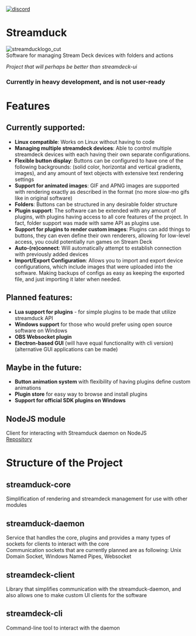 [![discord](https://img.shields.io/badge/Discord-blue?style=for-the-badge)](https://discord.gg/zTvhS7eYuQ)
# Streamduck
![streamducklogo_cut](https://user-images.githubusercontent.com/12719947/151142599-07620c87-3b51-4a65-b956-4a5902f2f52c.png)
<br>
Software for managing Stream Deck devices with folders and actions

*Project that will perhaps be better than streamdeck-ui*

### Currently in heavy development, and is not user-ready

# Features
## Currently supported:
* **Linux compatible**: Works on Linux without having to code
* **Managing multiple streamdeck devices**: Able to control multiple streamdeck devices with each having their own separate configurations.
* **Flexible button display**: Buttons can be configured to have one of the following backgrounds: (solid color, horizontal and vertical gradients, images), and any amount of text objects with extensive text rendering settings
* **Support for animated images**: GIF and APNG images are supported with rendering exactly as described in the format (no more slow-mo gifs like in original software)
* **Folders**: Buttons can be structured in any desirable folder structure
* **Plugin support**: The software can be extended with any amount of plugins, with plugins having access to all core features of the project. In fact, folder support was made with same API as plugins use.
* **Support for plugins to render custom images**: Plugins can add things to buttons, they can even define their own renderers, allowing for low-level access, you could potentially run games on Stream Deck
* **Auto-(re)connect**: Will automatically attempt to establish connection with previously added devices
* **Import/Export Configuration**: Allows you to import and export device configurations, which include images that were uploaded into the software. Making backups of configs as easy as keeping the exported file, and just importing it later when needed.
## Planned features:
* **Lua support for plugins** - for simple plugins to be made that utilize streamduck API
* **Windows support** for those who would prefer using open source software on Windows
* **OBS Websocket plugin**
* **Electron-based GUI** (will have equal functionality with cli version) (alternative GUI applications can be made)
## Maybe in the future:
* **Button animation system** with flexibility of having plugins define custom animations
* **Plugin store** for easy way to browse and install plugins
* **Support for official SDK plugins on Windows**
## NodeJS module
Client for interacting with Streamduck daemon on NodeJS<br>
[Repository](https://github.com/TheJebForge/streamduck-node-client)

# Structure of the Project
## streamduck-core
Simplification of rendering and streamdeck management for use with other modules
## streamduck-daemon
Service that handles the core, plugins and provides a many types of sockets for clients to interact with the core<br>
Communication sockets that are currently planned are as following: Unix Domain Socket, Windows Named Pipes, Websocket
## streamdeck-client
Library that simplifies communication with the streamduck-daemon, and also allows one to make custom UI clients for the software
## streamdeck-cli
Command-line tool to interact with the daemon
